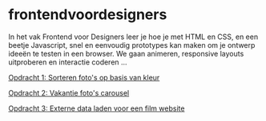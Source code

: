 
# frontendvoordesigners

In het vak Frontend voor Designers leer je hoe je met HTML en CSS, en een beetje Javascript, snel en eenvoudig prototypes kan maken om je ontwerp ideeën te testen in een browser. We gaan animeren, responsive layouts uitproberen en interactie coderen ...

[Opdracht 1: Sorteren foto's op basis van kleur](https://jack792.github.io/frontendvoordesigners/opdracht1/v4/)


[Opdracht 2: Vakantie foto's carousel](https://jack792.github.io/frontendvoordesigners/opdracht2-2019/v1/)

[Opdracht 3: Externe data laden voor een film website](https://jack792.github.io/frontendvoordesigners/opdracht3/v2/)


